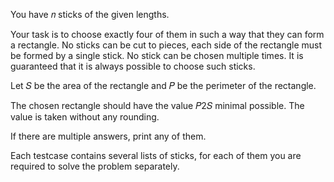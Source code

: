 You have 𝑛
 sticks of the given lengths.

Your task is to choose exactly four of them in such a way that they can form a rectangle. No sticks can be cut to pieces, each side of the rectangle must be formed by a single stick. No stick can be chosen multiple times. It is guaranteed that it is always possible to choose such sticks.

Let 𝑆
 be the area of the rectangle and 𝑃
 be the perimeter of the rectangle.

The chosen rectangle should have the value 𝑃2𝑆
 minimal possible. The value is taken without any rounding.

If there are multiple answers, print any of them.

Each testcase contains several lists of sticks, for each of them you are required to solve the problem separately.